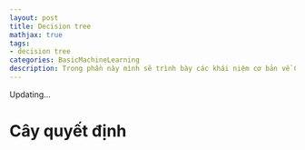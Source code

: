 ```yaml
---
layout: post
title: Decision tree
mathjax: true
tags:
- decision tree
categories: BasicMachineLearning
description: Trong phần này mình sẽ trình bày các khái niệm cơ bản về Cây quyết định (Decision tree) các thuật toán tạo cây và các ứng dụng hiện tại.
---
```


Updating...

# Cây quyết định 
